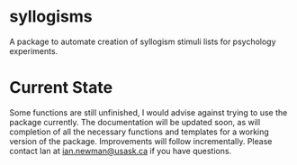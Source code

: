 # syllogisms

A package to automate creation of syllogism stimuli lists for psychology experiments.

# Current State

Some functions are still unfinished, I would advise against trying to use the package currently. The documentation will be updated soon, as will completion of all the necessary functions and templates for a working version of the package. Improvements will follow incrementally. Please contact Ian at ian.newman@usask.ca if you have questions.
